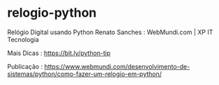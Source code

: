 # relogio-python
Relógio Digital usando Python
Renato Sanches : WebMundi.com | XP IT Tecnologia

Mais Dicas : https://bit.ly/python-tip

Publicação : https://www.webmundi.com/desenvolvimento-de-sistemas/python/como-fazer-um-relogio-em-python/
